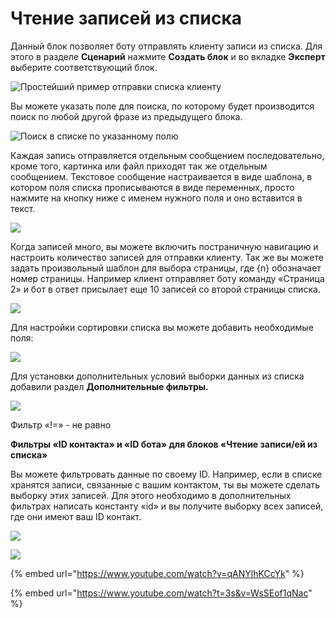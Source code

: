 # Чтение записей из списка

Данный блок позволяет боту отправлять клиенту записи из списка. Для этого в разделе **Сценарий** нажмите **Создать блок** и во вкладке **Эксперт** выберите соответствующий блок.

![Простейший пример отправки списка клиенту](<../../../../../.gitbook/assets/image (170).png>)

Вы можете указать поле для поиска, по которому будет производится поиск по любой другой фразе из предыдущего блока.

![Поиск в списке по указанному полю](<../../../../../.gitbook/assets/image (186).png>)

Каждая запись отправляется отдельным сообщением последовательно, кроме того, картинка или файл приходят так же отдельным сообщением. Текстовое сообщение настраивается в виде шаблона, в котором поля списка прописываются в виде переменных, просто нажмите на кнопку ниже с именем нужного поля и оно вставится в текст.

![](<../../../../../.gitbook/assets/image (151).png>)

Когда записей много, вы можете включить постраничную навигацию и настроить количество записей для отправки клиенту. Так же вы можете задать произвольный шаблон для выбора страницы, где {n} обозначает номер страницы. Например клиент отправляет боту команду «Страница 2» и бот в ответ присылает еще 10 записей со второй страницы списка.

![](<../../../../../.gitbook/assets/image (143).png>)

Для настройки сортировки списка вы можете добавить необходимые поля:

![](<../../../../../.gitbook/assets/image (134).png>)

Для установки дополнительных условий выборки данных из списка добавили раздел **Дополнительные фильтры.**

![](<../../../../../.gitbook/assets/image (119).png>)

Фильтр «!=» - не равно

**Фильтры «ID контакта» и «ID бота» для блоков «Чтение записи/ей из списка»**

Вы можете фильтровать данные по своему ID. Например, если в списке хранятся записи, связанные с вашим контактом, ты вы можете сделать выборку этих записей. Для этого необходимо в дополнительных фильтрах написать константу «id» и вы получите выборку всех записей, где они имеют ваш ID контакт.

![](../../../../../.gitbook/assets/2й.png)

![](../../../../../.gitbook/assets/3й.png)

{% embed url="https://www.youtube.com/watch?v=qANYlhKCcYk" %}

{% embed url="https://www.youtube.com/watch?t=3s&v=WsSEof1qNac" %}

